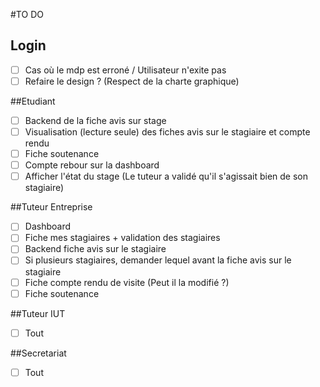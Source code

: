 #TO DO
## Login
 - [ ] Cas où le mdp est erroné / Utilisateur n'exite pas
 - [ ] Refaire le design ? (Respect de la charte graphique)

##Etudiant
 - [ ] Backend de la fiche avis sur stage
 - [ ] Visualisation (lecture seule) des fiches avis sur le stagiaire et compte rendu
 - [ ] Fiche soutenance
 - [ ] Compte rebour sur la dashboard
 - [ ] Afficher l'état du stage (Le tuteur a validé qu'il s'agissait bien de son stagiaire)

##Tuteur Entreprise
 - [ ] Dashboard
 - [ ] Fiche mes stagiaires + validation des stagiaires
 - [ ] Backend fiche avis sur le stagiaire
 - [ ] Si plusieurs stagiaires, demander lequel avant la fiche avis sur le stagiaire
 - [ ] Fiche compte rendu de visite (Peut il la modifié ?)
 - [ ] Fiche soutenance

##Tuteur IUT
  - [ ] Tout
  
##Secretariat
 - [ ] Tout
